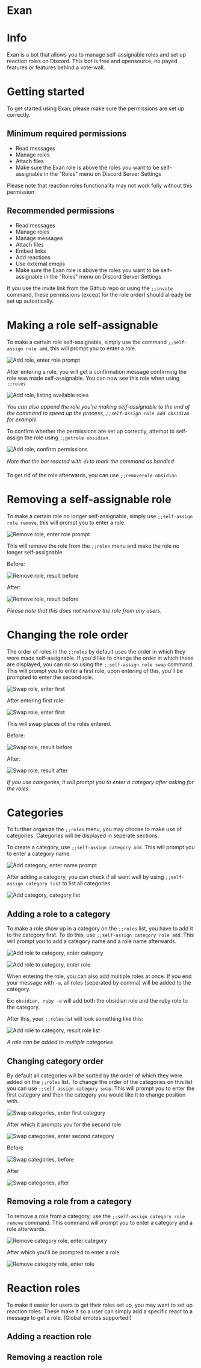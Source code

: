 # Exan

# Info
Exan is a bot that allows you to manage self-assignable roles and set up reaction roles on Discord. This bot is free and opensource, no payed features or features behind a vote-wall.

# Getting started
To get started using Exan, please make sure the permissions are set up correctly.

## Minimum required permissions
 - Read messages
 - Manage roles
 - Attach files
 - Make sure the Exan role is above the roles you want to be self-assignable in the "Roles" menu on Discord Server Settings

 Please note that reaction roles functionality may not work fully without this permission

## Recommended permissions
 - Read messages
 - Manage roles
 - Manage messages
 - Attach files
 - Embed links
 - Add reactions
 - Use external emojis
 - Make sure the Exan role is above the roles you want to be self-assignable in the "Roles" menu on Discord Server Settings

If you use the invite link from the Github repo or using the `;;invite` command, these permissions (except for the role order) should already be set up autoatically.

# Making a role self-assignable
To make a certain role self-assignable, simply use the command `;;self-assign role add`, this will prompt you to enter a role.

![Add role, enter role prompt](images/role-add-prompt.png)

After entering a role, you will get a confirmation message confirming the role was made self-assignable. You can now see this role when using `;;roles`

![Add role, listing available roles](images/role-add-see-roles.png)

*You can also append the role you're making self-assignable to the end of the command to speed up the process, `;;self-assign role add obsidian` for example.*

To confirm whether the permissions are set up correctly, attempt to self-assign the role using `;;getrole obsidian`.

![Add role, confirm permissions](images/role-add-get-role.png)

*Note that the bot reacted with 👍 to mark the command as handled*

To get rid of the role afterwards, you can use `;;removerole obsidian`

# Removing a self-assignable role
To make a certain role no longer self-assignable, simply use `;;self-assign role remove`, this will prompt you to enter a role.

![Remove role, enter role prompt](images/role-remove-prompt.png)

This will remove the role from the `;;roles` menu and make the role no longer self-assignable

Before:

![Remove role, result before](images/role-remove-result-before.png)

After: 

![Remove role, result before](images/role-remove-result.png)

*Please note that this does not remove the role from any users.*

# Changing the role order
The order of roles in the `;;roles` by default uses the order in which they were made self-assignable. If you'd like to change the order in which these are displayed, you can do so using the `;;self-assign role swap` command. This will prompt you to enter a first role, upon entering of this, you'll be prompted to enter the second role.

![Swap role, enter first](images/role-swap-enter-first.png)

After entering first role:

![Swap role, enter first](images/role-swap-enter-second.png)

This will swap places of the roles entered.

Before:

![Swap role, result before](images/role-swap-result-before.png)

After:

![Swap role, result after](images/role-swap-result-after.png)

*If you use categories, it will prompt you to enter a category after asking for the roles*

# Categories
To further organize the `;;roles` menu, you may choose to make use of categories. Categories will be displayed in seperate sections.

To create a category, use `;;self-assign category add`. This will prompt you to enter a category name.

![Add category, enter name prompt](images/category-add-prompt.png)

After adding a category, you can check if all went well by using `;;self-assign category list` to list all categories.

![Add category, category list](images/category-add-list.png)

## Adding a role to a category
To make a role show up in a category on the `;;roles` list, you have to add it to the category first. To do this, use `;;self-assign category role add`. This will prompt you to add a category name and a role name afterwards.

![Add role to category, enter category](images/category-role-add-enter-category.png)

![Add role to category, enter role](images/category-role-add-enter-role.png)

When entering the role, you can also add multiple roles at once. If you end your message with `-a`, all roles (seperated by comma) will be added to the category.

Ex: `obsidian, ruby -a` will add both the obsidian role and the ruby role to the category. 

After this, your `;;roles` list will look something like this:

![Add role to category, result role list](images/category-role-add-result.png)

*A role can be added to multiple categories*

## Changing category order

By default all categories will be sorted by the order of which they were added on the `;;roles` list. To change the order of the categories on this list you can use `;;self-assign category swap`. This will prompt you to enter the first category and then the category you would like it to change position with.

![Swap categories, enter first category](images/swap-categories-enter-first.png)

After which it prompts you for the second role

![Swap categories, enter second category](images/swap-categories-enter-second.png)

Before

![Swap categories, before](images/swap-categories-before.png)

After

![Swap categories, after](images/swap-categories-after.png)


## Removing a role from a category
To remove a role from a category, use the `;;self-assign category role remove` command. This command will prompt you to enter a category and a role afterwards.

![Remove category role, enter category](images/category-role-remove-enter-category.png)

After which you'll be prompted to enter a role

![Remove category role, enter role](images/category-role-remove-enter-role.png)

# Reaction roles
To make it easier for users to get their roles set up, you may want to set up reaction roles. These make it so a user can simply add a specific react to a message to get a role. (Global emotes supported!)

## Adding a reaction role

## Removing a reaction role